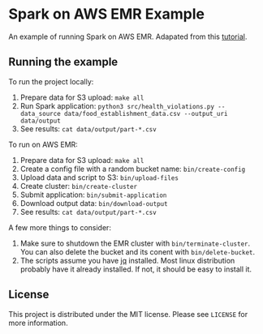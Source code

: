 # Spark on AWS EMR Example
An example of running Spark on AWS EMR. Adapated from this [tutorial](https://docs.aws.amazon.com/emr/latest/ManagementGuide/emr-gs.html).

## Running the example

To run the project locally:

1. Prepare data for S3 upload: `make all`
1. Run Spark application: `python3 src/health_violations.py --data_source data/food_establishment_data.csv --output_uri data/output`
1. See results: `cat data/output/part-*.csv`

To run on AWS EMR:

1. Prepare data for S3 upload: `make all`
1. Create a config file with a random bucket name: `bin/create-config`
1. Upload data and script to S3: `bin/upload-files`
1. Create cluster: `bin/create-cluster`
1. Submit application: `bin/submit-application`
1. Download output data: `bin/download-output`
1. See results: `cat data/output/part-*.csv`

A few more things to consider:
1. Make sure to shutdown the EMR cluster with `bin/terminate-cluster`. You can also delete the bucket and its conent with `bin/delete-bucket`.
1. The scripts assume you have [jq](https://jqlang.github.io/jq/) installed. Most linux distribution probably have it already installed. If not, it should be easy to install it.

## License
This project is distributed under the MIT license. Please see `LICENSE` for more information.
